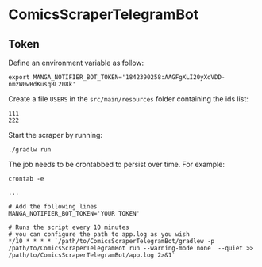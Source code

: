 # ComicsScraperTelegramBot

## Token

Define an environment variable as follow:

    export MANGA_NOTIFIER_BOT_TOKEN='1842390258:AAGFgXLI20yXdVDD-nmzW0wBdKusqBL208k'

Create a file `USERS` in the `src/main/resources` folder containing the ids list:

```
111
222
```

Start the scraper by running:

    ./gradlw run

The job needs to be crontabbed to persist over time. For example:

    crontab -e

    ...

    # Add the following lines
    MANGA_NOTIFIER_BOT_TOKEN='YOUR TOKEN'
    
    # Runs the script every 10 minutes
    # you can configure the path to app.log as you wish
    */10 * * * * `/path/to/ComicsScraperTelegramBot/gradlew -p /path/to/ComicsScraperTelegramBot run --warning-mode none  --quiet >> /path/to/ComicsScraperTelegramBot/app.log 2>&1`
